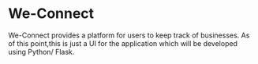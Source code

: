 # We-Connect
We-Connect provides a platform for users to keep track of businesses.
As of this point,this is just a  UI for the application which will be developed using Python/ Flask. 